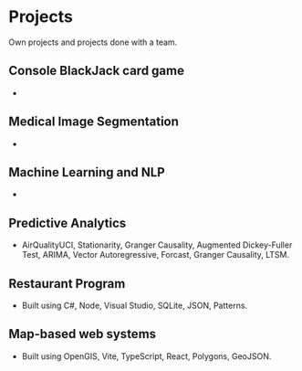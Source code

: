 # Projects
Own projects and projects done with a team.


## Console BlackJack card game
- 

## Medical Image Segmentation
- 

## Machine Learning and NLP
- 

## Predictive Analytics
- AirQualityUCI, Stationarity, Granger Causality, Augmented Dickey-Fuller Test, ARIMA, Vector Autoregressive, Forcast, Granger Causality, LTSM.

## Restaurant Program
- Built using C#, Node, Visual Studio, SQLite, JSON, Patterns.

## Map-based web systems
- Built using OpenGIS, Vite, TypeScript, React, Polygons, GeoJSON.
